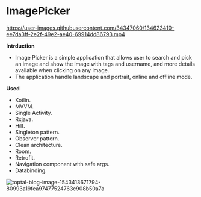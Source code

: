 # ImagePicker



https://user-images.githubusercontent.com/34347060/134623410-ee7da3ff-2e2f-49e2-ae40-69914dd86793.mp4





**Intrduction**

- Image Picker is a simple application that allows user to search and pick an image and show the image with tags and username, and more details available when clicking on any image.
- The application handle landscape and portrait, online and offline mode.

**Used**
- Kotlin.
- MVVM.
- Single Activity.
- Rxjava.
- Hilt.
- Singleton pattern.
- Observer pattern.
- Clean architecture.
- Room.
- Retrofit.
- Navigation component with safe args.
- Databinding.

![toptal-blog-image-1543413671794-80993a19fea97477524763c908b50a7a](https://user-images.githubusercontent.com/34347060/134624184-a97914f7-766f-4042-ab19-e78a399875c4.png)

